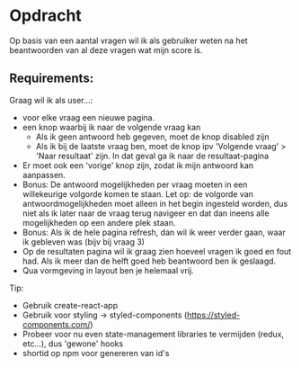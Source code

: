 # Opdracht

Op basis van een aantal vragen wil ik als gebruiker weten na het beantwoorden van al deze vragen wat mijn score is.

## Requirements:

Graag wil ik als user...:

- voor elke vraag een nieuwe pagina.
- een knop waarbij ik naar de volgende vraag kan
  - Als ik geen antwoord heb gegeven, moet de knop disabled zijn
  - Als ik bij de laatste vraag ben, moet de knop ipv 'Volgende vraag' > 'Naar resultaat' zijn. In dat geval ga ik naar de resultaat-pagina
- Er moet ook een 'vorige' knop zijn, zodat ik mijn antwoord kan aanpassen.
- Bonus: De antwoord mogelijkheden per vraag moeten in een willekeurige volgorde komen te staan. Let op: de volgorde van antwoordmogelijkheden moet alleen in het begin ingesteld worden, dus niet als ik later naar de vraag terug navigeer en dat dan ineens alle mogelijkheden op een andere plek staan.
- Bonus: Als ik de hele pagina refresh, dan wil ik weer verder gaan, waar ik gebleven was (bijv bij vraag 3)
- Op de resultaten pagina wil ik graag zien hoeveel vragen ik goed en fout had. Als ik meer dan de helft goed heb beantwoord ben ik geslaagd.
- Qua vormgeving in layout ben je helemaal vrij.

Tip:

- Gebruik create-react-app
- Gebruik voor styling -> styled-components (https://styled-components.com/)
- Probeer voor nu even state-management libraries te vermijden (redux, etc...), dus 'gewone' hooks
- shortid op npm voor genereren van id's

